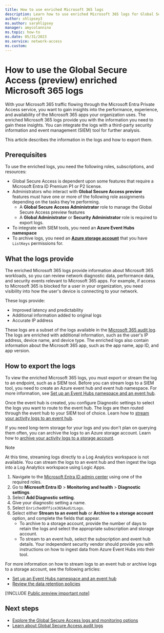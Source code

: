 ```yaml
---
title: How to use enriched Microsoft 365 logs
description: Learn how to use enriched Microsoft 365 logs for Global Secure Access (preview).
author: shlipsey3
ms.author: sarahlipsey
manager: amycolannino
ms.topic: how-to
ms.date: 05/31/2023
ms.service: network-access
ms.custom: 
---
```


# How to use the Global Secure Access (preview) enriched Microsoft 365 logs

With your Microsoft 365 traffic flowing through the Microsoft Entra Private Access service, you want to gain insights into the performance, experience, and availability of the Microsoft 365 apps your organization uses. The enriched Microsoft 365 logs provide you with the information you need to gain these insights. You can integrate the logs with a third-party security information and event management (SIEM) tool for further analysis.

This article describes the information in the logs and how to export them.

## Prerequisites

To use the enriched logs, you need the following roles, subscriptions, and resources:

* Global Secure Access is dependent upon some features that require a Microsoft Entra ID Premium P1 or P2 license.
* Administrators who interact with **Global Secure Access preview** features must have one or more of the following role assignments depending on the tasks they're performing.
    * A **Global Secure Access Administrator** role to manage the Global Secure Access preview features
    * A **Global Administrator** or **Security Administrator** role is required to export logs.
* To integrate with SIEM tools, you need an **Azure Event Hubs namespace**
* To archive logs, you need an **[Azure storage account](../storage/common/storage-account-create.md)** that you have `ListKeys` permissions for.

## What the logs provide

The enriched Microsoft 365 logs provide information about Microsoft 365 workloads, so you can review network diagnostic data, performance data, and security events relevant to Microsoft 365 apps. For example, if access to Microsoft 365 is blocked for a user in your organization, you need visibility into how the user's device is connecting to your network.

These logs provide:
- Improved latency and predictability
- Additional information added to original logs
- Accurate IP address

These logs are a subset of the logs available in the [Microsoft 365 audit log](/microsoft-365/compliance/search-the-audit-log-in-security-and-compliance?view=0365-worldwide&preserve-view=true). The logs are enriched with additional information, such as the user's IP address, device name, and device type. The enriched logs also contain information about the Microsoft 365 app, such as the app name, app ID, and app version.

## How to export the logs

To view the enriched Microsoft 365 logs, you must export or stream the log to an endpoint, such as a SIEM tool. Before you can stream logs to a SIEM tool, you need to create an Azure event hub and event hub namespace. For more information, see [Set up an Event Hubs namespace and an event hub](../event-hubs/event-hubs-create.md).

Once the event hub is created, you configure Diagnostic settings to select the logs you want to route to the event hub. The logs are then routed through the event hub to your SIEM tool of choice. Learn how to [stream your activity logs to an event hub](../active-directory/reports-monitoring/tutorial-azure-monitor-stream-logs-to-event-hub.md).

If you need long-term storage for your logs and you don't plan on querying them often, you can archive the logs to an Azure storage account. Learn how to [archive your activity logs to a storage account](../active-directory/reports-monitoring/quickstart-azure-monitor-route-logs-to-storage-account.md).

> [!NOTE]
> At this time, streaming logs directly to a Log Analytics workspace is not available. You can stream the logs to an event hub and then ingest the logs into a Log Analytics workspace using Logic Apps.

1. Navigate to the [Microsoft Entra ID admin center](https://portal.azure.com) using one of the required roles.
1. Go to **Microsoft Entra ID** > **Monitoring and health** > **Diagnostic settings**.
1. Select **Add Diagnostic setting**.
1. Give your diagnostic setting a name.
1. Select `EnrichedOffice365AuditLogs`.
1. Select either **Stream to an event hub** or **Archive to a storage account** option, and complete the fields that appear.
    - To archive to a storage account, provide the number of days to retain the logs and select the appropriate subscription and storage account.
    - To stream to an event hub, select the subscription and event hub details. Your independent security vendor should provide you with instructions on how to ingest data from Azure Event Hubs into their tool.

For more information on how to stream logs to an event hub or archive logs to a storage account, see the following articles:

- [Set up an Event Hubs namespace and an event hub](../event-hubs/event-hubs-create.md)
- [Review the data retention policies](../active-directory/reports-monitoring/reference-reports-data-retention.md)  

[!INCLUDE [Public preview important note](./includes/public-preview-important-note.md)]

## Next steps

- [Explore the Global Secure Access logs and monitoring options](concept-global-secure-access-logs-monitoring.md)
- [Learn about Global Secure Access audit logs](how-to-access-audit-logs.md)

